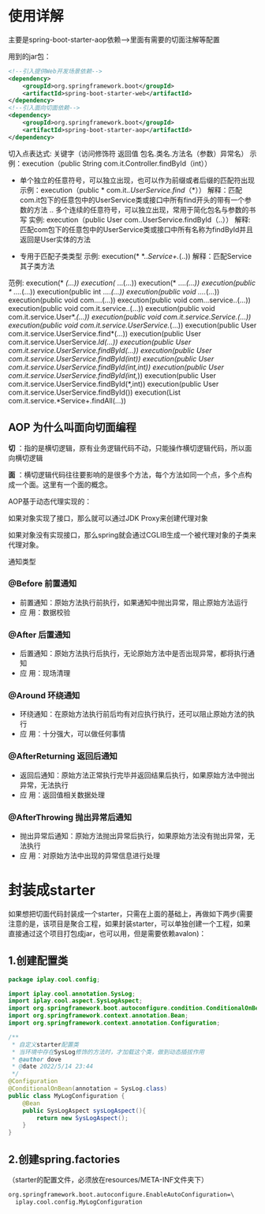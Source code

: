 # 使用详解

主要是spring-boot-starter-aop依赖—>里面有需要的切面注解等配置

用到的jar包：

```xml
<!--引入提供Web开发场景依赖-->
<dependency>
    <groupId>org.springframework.boot</groupId>
    <artifactId>spring-boot-starter-web</artifactId>
</dependency>    
<!--引入面向切面依赖-->
<dependency>
    <groupId>org.springframework.boot</groupId>
    <artifactId>spring-boot-starter-aop</artifactId>
</dependency>
```

切入点表达式:
关键字（访问修饰符 返回值 包名.类名.方法名（参数）异常名）
示例：execution（public String com.it.Controller.findById（int））

* 单个独立的任意符号，可以独立出现，也可以作为前缀或者后缀的匹配符出现 
  示例：execution（public * com.it.*.UserService.find*（*））
  解释：匹配com.it包下的任意包中的UserService类或接口中所有find开头的带有一个参数的方法
  ..	多个连续的任意符号，可以独立出现，常用于简化包名与参数的书写
  实例: execution（public User com..UserService.findById（..））
  解释: 匹配com包下的任意包中的UserService类或接口中所有名称为findById并且返回是User实体的方法
+ 专用于匹配子类类型
  示例: execution(* *..*Service+.*(..))
  解释：匹配Service其子类方法
  

范例:
execution(* *(…))
execution(* …(…))
execution(* ….*(…))
execution(public * ….*(…))
execution(public int ….*(…))
execution(public void ….*(…))
execution(public void com….(…))
execution(public void com…service..(…))
execution(public void com.it.service..(…))
execution(public void com.it.service.User*.*(…))
execution(public void com.it.service.Service.(…))
execution(public void com.it.service.UserService.*(…))
execution(public User com.it.service.UserService.find*(…))
execution(public User com.it.service.UserService.*Id(…))
execution(public User com.it.service.UserService.findById(…))
execution(public User com.it.service.UserService.findById(int))
execution(public User com.it.service.UserService.findById(int,int))
execution(public User com.it.service.UserService.findById(int,*))
execution(public User com.it.service.UserService.findById(*,int))
execution(public User com.it.service.UserService.findById())
execution(List com.it.service.*Service+.findAll(…))

## AOP 为什么叫面向切面编程

**切** ：指的是横切逻辑，原有业务逻辑代码不动，只能操作横切逻辑代码，所以面向横切逻辑

**面** ：横切逻辑代码往往要影响的是很多个方法，每个方法如同一个点，多个点构成一个面。这里有一个面的概念。

AOP基于动态代理实现的：

如果对象实现了接口，那么就可以通过JDK Proxy来创建代理对象

如果对象没有实现接口，那么spring就会通过CGLIB生成一个被代理对象的子类来代理对象。

通知类型

### @Before 前置通知

- 前置通知：原始方法执行前执行，如果通知中抛出异常，阻止原始方法运行
- 应    用：数据校验

### @After 后置通知

- 后置通知：原始方法执行后执行，无论原始方法中是否出现异常，都将执行通知
- 应    用：现场清理

### @Around 环绕通知

- 环绕通知：在原始方法执行前后均有对应执行执行，还可以阻止原始方法的执行
- 应    用：十分强大，可以做任何事情

### @AfterReturning 返回后通知

- 返回后通知：原始方法正常执行完毕并返回结果后执行，如果原始方法中抛出异常，无法执行
- 应    用：返回值相关数据处理

### @AfterThrowing 抛出异常后通知

- 抛出异常后通知：原始方法抛出异常后执行，如果原始方法没有抛出异常，无法执行
- 应    用：对原始方法中出现的异常信息进行处理

# 封装成starter

如果想把切面代码封装成一个starter，只需在上面的基础上，再做如下两步(需要注意的是，该项目是聚合工程，如果封装starter，可以单独创建一个工程，如果直接通过这个项目打包成jar，也可以用，但是需要依赖avalon)：

## 1.创建配置类

```java
package iplay.cool.config;

import iplay.cool.annotation.SysLog;
import iplay.cool.aspect.SysLogAspect;
import org.springframework.boot.autoconfigure.condition.ConditionalOnBean;
import org.springframework.context.annotation.Bean;
import org.springframework.context.annotation.Configuration;

/**
 * 自定义starter配置类
 * 当环境中存在SysLog修饰的方法时，才加载这个类，做到动态插拔作用
 * @author dove
 * @date 2022/5/14 23:44
 */
@Configuration
@ConditionalOnBean(annotation = SysLog.class)
public class MyLogConfiguration {
    @Bean
    public SysLogAspect sysLogAspect(){
        return new SysLogAspect();
    }
}
```

## 2.创建spring.factories

（starter的配置文件，必须放在resources/META-INF文件夹下）

```xml
org.springframework.boot.autoconfigure.EnableAutoConfiguration=\
  iplay.cool.config.MyLogConfiguration
```





